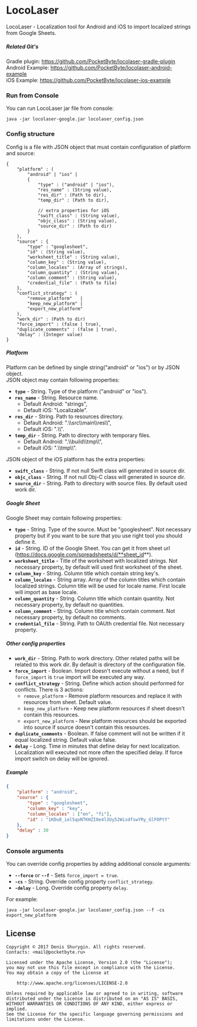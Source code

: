 # LocoLaser
LocoLaser - Localization tool for Android and iOS to import localized strings from Google Sheets.
##### Related Git's
Gradle plugin: https://github.com/PocketByte/locolaser-gradle-plugin
<br>Android Example: https://github.com/PocketByte/locolaser-android-example
<br>iOS Example: https://github.com/PocketByte/locolaser-ios-example
### Run from Console
You can run LocoLaser jar file from console:
```
java -jar locolaser-google.jar locolaser_config.json
```
### Config structure
Config is a file with JSON object that must contain configuration of platform and source:
```
{
    "platform" : (
        "android" | "ios" |
        {
            "type" : ("android" | "ios"),
            "res_name" : (String value),
            "res_dir" : (Path to dir),
            "temp_dir" : (Path to dir),

            // extra properties for iOS
            "swift_class" : (String value),
            "objc_class" : (String value),
            "source_dir" : (Path to dir)
        }
    ),
    "source" : {
        "type" : "googlesheet",
        "id" : (String value),
        "worksheet_title" : (String value),
        "column_key" : (String value),
        "column_locales" : (Array of strings),
        "column_quantity" : (String value),
        "column_comment" : (String value),
        "credential_file" : (Path to file)
    },
    "conflict_strategy" : (
        "remove_platform"   |
        "keep_new_platform" |
        "export_new_platform"
    ),
    "work_dir" : (Path to dir)
    "force_import" : (false | true),
    "duplicate_comments" : (false | true),
    "delay" : (Integer value)
}
```
##### Platform
Platform can be defined by single string("android" or "ios") or by JSON object.<br>
JSON object may contain following properties:<br>
- **`type`** - String. Type of the platform ("android" or "ios").
- **`res_name`** - String. Resource name.
  * Default Android: "strings",
  * Default iOS: "Localizable".
- **`res_dir`** - String. Path to resources directory.
  * Default Android: ".\\\\src\\\\main\\\\res\\\\",
  * Default iOS: ".\\\\".
- **`temp_dir`** - String. Path to directory with temporary files.
  * Default Android: ".\\\\build\\\\tmp\\\\",
  * Default iOS: ".\\\\tmp\\\\".

JSON object of the iOS platform has the extra properties:<br>
- **`swift_class`** - String. If not null Swift class will generated in source dir.
- **`objc_class`** - String. If not null Obj-C class will generated in source dir.
- **`source_dir`** - String. Path to directory with source files. By default used work dir.

##### Google Sheet
Google Sheet may contain following properties:<br>
- **`type`** - String. Type of the source. Must be "googlesheet". Not necessary property but if you want to be sure that you use right tool you should define it.
- **`id`** - String. ID of the Google Sheet. You can get it from sheet url (https://docs.google.com/spreadsheets/d/**sheet_id**).
- **`worksheet_title`** - Title of the worksheet with localized strings. Not necessary property, by default will used first worksheet of the sheet.
- **`column_key`** - String. Column title which contain string key's.
- **`column_locales`** - String array. Array of the column titles which contain localized strings. Column title will be used for locale name. First locale will import as base locale.
- **`column_quantity`** - String. Column title which contain quantity. Not necessary property, by default no quantities.
- **`column_comment`** - String. Column title which contain comment. Not necessary property, by default no comments.
- **`credential_file`** - String. Path to OAUth credential file. Not necessary property.

##### Other config properties
- **`work_dir`** - String. Path to work directory. Other related paths will be related to this work dir. By default is directory of the configuration file.
- **`force_import`** - Boolean. Import doesn't execute without a need, but if `force_import` is `true` import will be executed any way.
- **`conflict_strategy`** - String. Define which action should performed for conflicts. There is 3 actions:
  * `remove_platform` - Remove platform resources and replace it with resources from sheet. Default value.
  * `keep_new_platform` - Keep new platform resources if sheet doesn't contain this resources.
  * `export_new_platform` -  New platform resources should be exported into source if source doesn't contain this resources.
- **`duplicate_comments`** - Boolean. If false comment will not be written if it equal localized string. Default value false.
- **`delay`** - Long. Time in minutes that define delay for next localization. Localization will executed not more often the specified delay. If force import switch on delay will be ignored.

##### Example
```json
{
    "platform" : "android",
    "source" : {
        "type" : "googlesheet",
        "column_key" : "key",
        "column_locales" : ["en", "fi"],
        "id" : "1KDu0_iel5qoNTKHZI0e4l3Uy52WisdfswYRy_GlFOPtY"
    },
    "delay" : 30
}
```

### Console arguments
You can override config properties by adding additional console arguments:
- **`--force`** or **`--f`** - Sets `force_import = true`.
- **`-cs`** - String. Override config property `conflict_strategy`.
- **`-delay`** - Long. Override config property `delay`.

For example:
```
java -jar locolaser-google.jar locolaser_config.json --f -cs export_new_platform
```

## License
```
Copyright © 2017 Denis Shurygin. All rights reserved.
Contacts: <mail@pocketbyte.ru>

Licensed under the Apache License, Version 2.0 (the "License");
you may not use this file except in compliance with the License.
You may obtain a copy of the License at

    http://www.apache.org/licenses/LICENSE-2.0

Unless required by applicable law or agreed to in writing, software
distributed under the License is distributed on an "AS IS" BASIS,
WITHOUT WARRANTIES OR CONDITIONS OF ANY KIND, either express or implied.
See the License for the specific language governing permissions and
limitations under the License.
```
